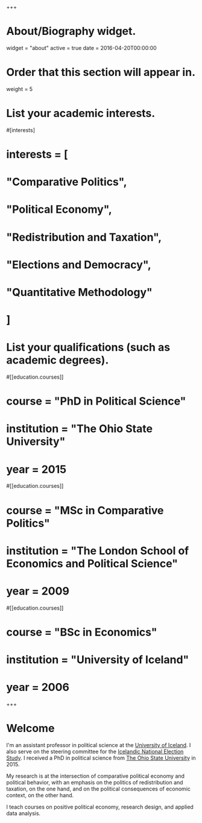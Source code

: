 +++
# About/Biography widget.
widget = "about"
active = true
date = 2016-04-20T00:00:00

# Order that this section will appear in.
weight = 5

# List your academic interests.
#[interests]
#  interests = [
#    "Comparative Politics",
#    "Political Economy",
#    "Redistribution and Taxation",
#    "Elections and Democracy",
#    "Quantitative Methodology"
#  ]

# List your qualifications (such as academic degrees).
#[[education.courses]]
#  course = "PhD in Political Science"
#  institution = "The Ohio State University"
#  year = 2015

#[[education.courses]]
#  course = "MSc in Comparative Politics"
#  institution = "The London School of Economics and Political Science"
#  year = 2009

#[[education.courses]]
#  course = "BSc in Economics"
#  institution = "University of Iceland"
#  year = 2006
 
+++

# Welcome

I'm an assistant professor in political science at the [University of Iceland](https://english.hi.is/school_of_social_sciences_departments/faculty_of_political_science/main_menu/home). I also serve on the steering committee for the [Icelandic National Election Study](http://fel.hi.is/icelandic_national_election_study_icenes). I received a PhD in political science from [The Ohio State University](https://polisci.osu.edu/) in 2015. 

My research is at the intersection of comparative political economy and political behavior, with an emphasis on the politics of redistribution and taxation, on the one hand, and on the political consequences of economic context, on the other hand. 

I teach courses on positive political economy, research design, and applied data analysis.
